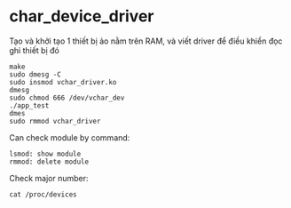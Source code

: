 # char_device_driver

Tạo và khởi tạo 1 thiết bị ảo nằm trên RAM, và viết driver để điều khiển đọc ghi thiết bị đó

```
make
sudo dmesg -C
sudo insmod vchar_driver.ko
dmesg
sudo chmod 666 /dev/vchar_dev
./app_test
dmes
sudo rmmod vchar_driver

```


Can check module by command:
```
lsmod: show module
rmmod: delete module
```
Check major number: 
```
cat /proc/devices
```

